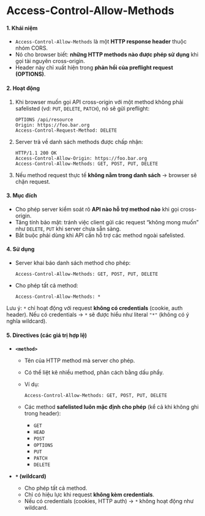 # Access-Control-Allow-Methods

#### 1. Khái niệm

* `Access-Control-Allow-Methods` là một **HTTP response header** thuộc nhóm CORS.
* Nó cho browser biết: **những HTTP methods nào được phép sử dụng** khi gọi tài nguyên cross-origin.
* Header này chỉ xuất hiện trong **phản hồi của preflight request (OPTIONS)**.

#### 2. Hoạt động

1. Khi browser muốn gọi API cross-origin với một method không phải safelisted (vd: `PUT`, `DELETE`, `PATCH`), nó sẽ gửi preflight:

   ```http
   OPTIONS /api/resource
   Origin: https://foo.bar.org
   Access-Control-Request-Method: DELETE
   ```

2. Server trả về danh sách methods được chấp nhận:

   ```http
   HTTP/1.1 200 OK
   Access-Control-Allow-Origin: https://foo.bar.org
   Access-Control-Allow-Methods: GET, POST, PUT, DELETE
   ```

3. Nếu method request thực tế **không nằm trong danh sách** → browser sẽ chặn request.


#### 3. Mục đích

* Cho phép server kiểm soát rõ **API nào hỗ trợ method nào** khi gọi cross-origin.
* Tăng tính bảo mật: tránh việc client gửi các request “không mong muốn” như `DELETE`, `PUT` khi server chưa sẵn sàng.
* Bắt buộc phải dùng khi API cần hỗ trợ các method ngoài safelisted.


#### 4. Sử dụng

* Server khai báo danh sách method cho phép:

  ```http
  Access-Control-Allow-Methods: GET, POST, PUT, DELETE
  ```
* Cho phép tất cả method:

  ```http
  Access-Control-Allow-Methods: *
  ```

Lưu ý: `*` chỉ hoạt động với request **không có credentials** (cookie, auth header). Nếu có credentials → `*` sẽ được hiểu như literal `"*"` (không có ý nghĩa wildcard).

#### 5. Directives (các giá trị hợp lệ)

* **`<method>`**

  * Tên của HTTP method mà server cho phép.
  * Có thể liệt kê nhiều method, phân cách bằng dấu phẩy.
  * Ví dụ:

    ```http
    Access-Control-Allow-Methods: GET, POST, PUT, DELETE
    ```
  * Các method **safelisted luôn mặc định cho phép** (kể cả khi không ghi trong header):

    * `GET`
    * `HEAD`
    * `POST`
    * `OPTIONS`
    * `PUT`
    * `PATCH`
    * `DELETE`

* **`*` (wildcard)**

  * Cho phép tất cả method.
  * Chỉ có hiệu lực khi request **không kèm credentials**.
  * Nếu có credentials (cookies, HTTP auth) → `*` không hoạt động như wildcard.

